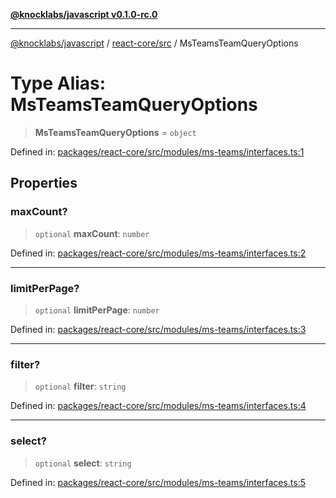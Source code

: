 [**@knocklabs/javascript v0.1.0-rc.0**](../../../README.md)

***

[@knocklabs/javascript](../../../modules.md) / [react-core/src](../README.md) / MsTeamsTeamQueryOptions

# Type Alias: MsTeamsTeamQueryOptions

> **MsTeamsTeamQueryOptions** = `object`

Defined in: [packages/react-core/src/modules/ms-teams/interfaces.ts:1](https://github.com/knocklabs/javascript/blob/main/packages/react-core/src/modules/ms-teams/interfaces.ts#L1)

## Properties

### maxCount?

> `optional` **maxCount**: `number`

Defined in: [packages/react-core/src/modules/ms-teams/interfaces.ts:2](https://github.com/knocklabs/javascript/blob/main/packages/react-core/src/modules/ms-teams/interfaces.ts#L2)

***

### limitPerPage?

> `optional` **limitPerPage**: `number`

Defined in: [packages/react-core/src/modules/ms-teams/interfaces.ts:3](https://github.com/knocklabs/javascript/blob/main/packages/react-core/src/modules/ms-teams/interfaces.ts#L3)

***

### filter?

> `optional` **filter**: `string`

Defined in: [packages/react-core/src/modules/ms-teams/interfaces.ts:4](https://github.com/knocklabs/javascript/blob/main/packages/react-core/src/modules/ms-teams/interfaces.ts#L4)

***

### select?

> `optional` **select**: `string`

Defined in: [packages/react-core/src/modules/ms-teams/interfaces.ts:5](https://github.com/knocklabs/javascript/blob/main/packages/react-core/src/modules/ms-teams/interfaces.ts#L5)
